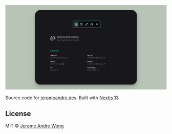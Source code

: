 ![](/public/og.jpg)

Source code for [jeromeandre.dev](https://jeromeandre.dev). Built with [Nextjs 13](https://nextjs.org/)

## License

MIT © [Jerome Andre Wong](https://github.com/jeromeandrewong)
